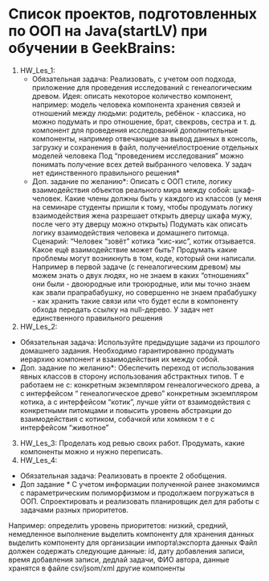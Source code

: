 # Список проектов, подготовленных по ООП на Java(startLV) при обучении в GeekBrains:
1. HW_Les_1:
   - Обязательная задача: Реализовать, с учетом ооп подхода, приложение для проведения исследований с генеалогическим древом. Идея: описать некоторое количество компонент, например: модель человека компонента хранения связей и отношений между людьми: родитель, ребёнок - классика, но можно подумать и про отношение, брат, свекровь, сестра и т. д. компонент для проведения исследований дополнительные компоненты, например отвечающие за вывод данных в консоль, загрузку и сохранения в файл, получение\построение отдельных моделей человека Под “проведением исследования” можно понимать получение всех детей выбранного человека. У задач нет единственного правильного решения*
   - Доп. задание по желанию*:
Описать с ООП стиле, логику взаимодействия объектов реального мира между собой: шкаф-человек. Какие члены должны быть у каждого из классов (у меня на семинаре студенты пришли к тому, чтобы продумать логику взаимодействия жена разрешает открыть дверцу шкафа мужу, после чего эту дверцу можно открыть)
Подумать как описать логику взаимодействия человека и домашнего питомца. Сценарий: “Человек “зовёт” котика “кис-кис”, котик отзывается. Какое ещё взаимодействие может быть?
Продумать какие проблемы могут возникнуть в том, коде, который они написали. Например в первой задаче (с генеалогическим древом) мы можем знать о двух людях, но не знаем в каких “отношениях” они были - двоюродные или троюродные, или мы точно знаем как звали прапрабабушку, но совершенно не знаем прабабушку - как хранить такие связи или что будет если в компоненту обхода передать ссылку на null-дерево.
У задач нет единственного правильного решения
2. HW_Les_2:
- Обязательная задача: Используйте предыдущие задачи из прошлого домашнего задания. Необходимо гарантированно продумать иерархию компонент и взаимодействия их между собой.
- Доп. задание по желанию*: Обеспечить переход от использования явных классов в сторону использования абстрактных типов. Т е работаем не с:
конкретным экземпляром генеалогического древа, а с интерфейсом “ генеалогическое древо”
конкретным экземпляром котика, а с интерфейсом “котик”, лучше уйти от взаимодействия с конкретными питомцами и повысить уровень абстракции до взаимодействия с котиком, собачкой или хомяком т е с интерфейсом “животное”
3. HW_Les_3:
Проделать код ревью своих работ. Продумать, какие компоненты можно и нужно переписать.
4. HW_Les_4:
- Обязательная задача:
Реализовать в проекте 2 обобщения.
- Доп задание *
С учетом информации полученной ранее знакомимся с параметрическим полиморфизмом и продолжаем погружаться в ООП.
Спроектировать и реализовать планировщик дел для работы с задачами разных приоритетов.

Например:
определить уровень приоритетов: низкий, средний, немедленное выполнение
выделить компоненту для хранения данных
выделить компоненту для организации импорта\экспорта данных
Файл должен содержать следующие данные: id, дату добавления записи, время добавления записи, дедлай задачи, ФИО автора,
данные хранятся в файле csv/jsom/xml
другие компоненты

